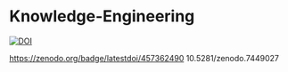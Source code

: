 # Knowledge-Engineering

[![DOI](https://zenodo.org/badge/457362490.svg)](https://zenodo.org/badge/latestdoi/457362490)

https://zenodo.org/badge/latestdoi/457362490
10.5281/zenodo.7449027
